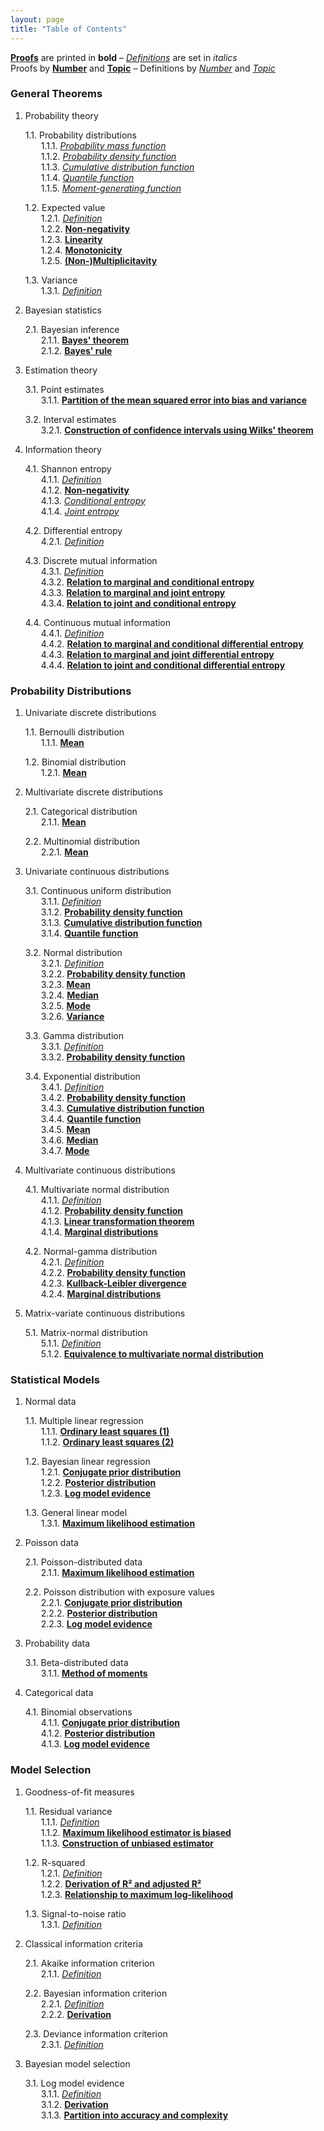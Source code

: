 ```yaml
---
layout: page
title: "Table of Contents"
---
```



**[Proofs](/P/-temp-)** are printed in **bold** – *[Definitions](/D/-temp-)* are set in *italics* <br>
Proofs by **[Number](/I/Proof_by_Number)** and **[Topic](/I/Proof_by_Topic)** – Definitions by *[Number](/I/Definition_by_Number)* and *[Topic](/I/Definition_by_Topic)* <br>


<section class="chapter" id="General Theorems">
<h3>General Theorems</h3>
</section>

1. Probability theory

   1.1. Probability distributions <br>
   &emsp;&ensp; 1.1.1. *[Probability mass function](/D/pmf)* <br>
   &emsp;&ensp; 1.1.2. *[Probability density function](/D/pdf)* <br>
   &emsp;&ensp; 1.1.3. *[Cumulative distribution function](/D/cdf)* <br>
   &emsp;&ensp; 1.1.4. *[Quantile function](/D/qf)* <br>
   &emsp;&ensp; 1.1.5. *[Moment-generating function](/D/mgf)* <br>
   
   1.2. Expected value <br>
   &emsp;&ensp; 1.2.1. *[Definition](/D/mean)* <br>
   &emsp;&ensp; 1.2.2. **[Non-negativity](/P/mean-nonneg)** <br>
   &emsp;&ensp; 1.2.3. **[Linearity](/P/mean-lin)** <br>
   &emsp;&ensp; 1.2.4. **[Monotonicity](/P/mean-mono)** <br>
   &emsp;&ensp; 1.2.5. **[(Non-)Multiplicitavity](/P/mean-mult)** <br>
   
   1.3. Variance <br>
   &emsp;&ensp; 1.3.1. *[Definition](/D/var)* <br>

2. Bayesian statistics

   2.1. Bayesian inference <br>
   &emsp;&ensp; 2.1.1. **[Bayes' theorem](/P/bayes-th)** <br>
   &emsp;&ensp; 2.1.2. **[Bayes' rule](/P/bayes-rule)** <br>

3. Estimation theory

   3.1. Point estimates <br>
   &emsp;&ensp; 3.1.1. **[Partition of the mean squared error into bias and variance](/P/mse-bnv)** <br>
   
   3.2. Interval estimates <br>
   &emsp;&ensp; 3.2.1. **[Construction of confidence intervals using Wilks' theorem](/P/ci-wilks)** <br>
   
4. Information theory

   4.1. Shannon entropy <br>
   &emsp;&ensp; 4.1.1. *[Definition](/D/ent)* <br>
   &emsp;&ensp; 4.1.2. **[Non-negativity](/P/ent-nonneg)** <br>
   &emsp;&ensp; 4.1.3. *[Conditional entropy](/D/ent-cond)* <br>
   &emsp;&ensp; 4.1.4. *[Joint entropy](/D/ent-joint)* <br>
   
   4.2. Differential entropy <br>
   &emsp;&ensp; 4.2.1. *[Definition](/D/dent)* <br>

   4.3. Discrete mutual information <br>
   &emsp;&ensp; 4.3.1. *[Definition](/D/mi)* <br>
   &emsp;&ensp; 4.3.2. **[Relation to marginal and conditional entropy](/P/dmi-mce)** <br>
   &emsp;&ensp; 4.3.3. **[Relation to marginal and joint entropy](/P/dmi-mje)** <br>
   &emsp;&ensp; 4.3.4. **[Relation to joint and conditional entropy](/P/dmi-jce)** <br>
   
   4.4. Continuous mutual information <br>
   &emsp;&ensp; 4.4.1. *[Definition](/D/mi)* <br>
   &emsp;&ensp; 4.4.2. **[Relation to marginal and conditional differential entropy](/P/cmi-mcde)** <br>
   &emsp;&ensp; 4.4.3. **[Relation to marginal and joint differential entropy](/P/cmi-mjde)** <br>
   &emsp;&ensp; 4.4.4. **[Relation to joint and conditional differential entropy](/P/cmi-jcde)** <br>


<section class="chapter" id="Probability Distributions">
<h3>Probability Distributions</h3>
</section>

1. Univariate discrete distributions

   1.1. Bernoulli distribution <br>
   &emsp;&ensp; 1.1.1. **[Mean](/P/bern-mean)** <br>

   1.2. Binomial distribution <br>
   &emsp;&ensp; 1.2.1. **[Mean](/P/bin-mean)** <br>

2. Multivariate discrete distributions

   2.1. Categorical distribution <br>
   &emsp;&ensp; 2.1.1. **[Mean](/P/cat-mean)** <br>

   2.2. Multinomial distribution <br>
   &emsp;&ensp; 2.2.1. **[Mean](/P/mult-mean)** <br>

3. Univariate continuous distributions

   3.1. Continuous uniform distribution <br>
   &emsp;&ensp; 3.1.1. *[Definition](/D/cuni)* <br>
   &emsp;&ensp; 3.1.2. **[Probability density function](/P/cuni-pdf)** <br>
   &emsp;&ensp; 3.1.3. **[Cumulative distribution function](/P/cuni-cdf)** <br>
   &emsp;&ensp; 3.1.4. **[Quantile function](/P/cuni-qf)** <br>

   3.2. Normal distribution <br>
   &emsp;&ensp; 3.2.1. *[Definition](/D/norm)* <br>
   &emsp;&ensp; 3.2.2. **[Probability density function](/P/norm-pdf)** <br>
   &emsp;&ensp; 3.2.3. **[Mean](/P/norm-mean)** <br>
   &emsp;&ensp; 3.2.4. **[Median](/P/norm-med)** <br>
   &emsp;&ensp; 3.2.5. **[Mode](/P/norm-mode)** <br>
   &emsp;&ensp; 3.2.6. **[Variance](/P/norm-var)** <br>

   3.3. Gamma distribution <br>
   &emsp;&ensp; 3.3.1. *[Definition](/D/gam)* <br>
   &emsp;&ensp; 3.3.2. **[Probability density function](/P/gam-pdf)** <br>

   3.4. Exponential distribution <br>
   &emsp;&ensp; 3.4.1. *[Definition](/D/exp)* <br>
   &emsp;&ensp; 3.4.2. **[Probability density function](/P/exp-pdf)** <br>
   &emsp;&ensp; 3.4.3. **[Cumulative distribution function](/P/exp-cdf)** <br>
   &emsp;&ensp; 3.4.4. **[Quantile function](/P/exp-qf)** <br>
   &emsp;&ensp; 3.4.5. **[Mean](/P/exp-mean)** <br>
   &emsp;&ensp; 3.4.6. **[Median](/P/exp-med)** <br>
   &emsp;&ensp; 3.4.7. **[Mode](/P/exp-mode)** <br>

4. Multivariate continuous distributions

   4.1. Multivariate normal distribution <br>
   &emsp;&ensp; 4.1.1. *[Definition](/D/mvn)* <br>
   &emsp;&ensp; 4.1.2. **[Probability density function](/P/mvn-pdf)** <br>
   &emsp;&ensp; 4.1.3. **[Linear transformation theorem](/P/mvn-ltt)** <br>
   &emsp;&ensp; 4.1.4. **[Marginal distributions](/P/mvn-marg)** <br>
   
   4.2. Normal-gamma distribution <br>
   &emsp;&ensp; 4.2.1. *[Definition](/D/ng)* <br>
   &emsp;&ensp; 4.2.2. **[Probability density function](/P/ng-pdf)** <br>
   &emsp;&ensp; 4.2.3. **[Kullback-Leibler divergence](/P/ng-kl)** <br>
   &emsp;&ensp; 4.2.4. **[Marginal distributions](/P/ng-marg)** <br>

5. Matrix-variate continuous distributions

   5.1. Matrix-normal distribution <br>
   &emsp;&ensp; 5.1.1. *[Definition](/D/matn)* <br>
   &emsp;&ensp; 5.1.2. **[Equivalence to multivariate normal distribution](/P/matn-mvn)** <br>


<section class="chapter" id="Statistical Models">
<h3>Statistical Models</h3>
</section>

1. Normal data

   1.1. Multiple linear regression <br>
   &emsp;&ensp; 1.1.1. **[Ordinary least squares (1)](/P/mlr-ols)** <br>
   &emsp;&ensp; 1.1.2. **[Ordinary least squares (2)](/P/mlr-ols2)** <br>
   
   1.2. Bayesian linear regression <br>
   &emsp;&ensp; 1.2.1. **[Conjugate prior distribution](/P/blr-prior)** <br>
   &emsp;&ensp; 1.2.2. **[Posterior distribution](/P/blr-post)** <br>
   &emsp;&ensp; 1.2.3. **[Log model evidence](/P/blr-lme)** <br>
   
   1.3. General linear model <br>
   &emsp;&ensp; 1.3.1. **[Maximum likelihood estimation](/P/glm-mle)** <br>

2. Poisson data

   2.1. Poisson-distributed data <br>
   &emsp;&ensp; 2.1.1. **[Maximum likelihood estimation](/P/poiss-mle)** <br>
   
   2.2. Poisson distribution with exposure values <br>
   &emsp;&ensp; 2.2.1. **[Conjugate prior distribution](/P/poissexp-prior)** <br>
   &emsp;&ensp; 2.2.2. **[Posterior distribution](/P/poissexp-post)** <br>
   &emsp;&ensp; 2.2.3. **[Log model evidence](/P/poissexp-lme)** <br>
   
3. Probability data

   3.1. Beta-distributed data <br>
   &emsp;&ensp; 3.1.1. **[Method of moments](/P/beta-mom)** <br>

4. Categorical data
   
   4.1. Binomial observations <br>
   &emsp;&ensp; 4.1.1. **[Conjugate prior distribution](/P/bin-prior)** <br>
   &emsp;&ensp; 4.1.2. **[Posterior distribution](/P/bin-post)** <br>
   &emsp;&ensp; 4.1.3. **[Log model evidence](/P/bin-lme)** <br>


<section class="chapter" id="Model Selection">
<h3>Model Selection</h3>
</section>

1. Goodness-of-fit measures

   1.1. Residual variance <br>
   &emsp;&ensp; 1.1.1. *[Definition](/D/resvar)* <br>
   &emsp;&ensp; 1.1.2. **[Maximum likelihood estimator is biased](/P/resvar-bias)** <br>
   &emsp;&ensp; 1.1.3. **[Construction of unbiased estimator](/P/resvar-unb)** <br>
   
   1.2. R-squared <br>
   &emsp;&ensp; 1.2.1. *[Definition](/D/rsq)* <br>
   &emsp;&ensp; 1.2.2. **[Derivation of R² and adjusted R²](/P/rsq-der)** <br>
   &emsp;&ensp; 1.2.3. **[Relationship to maximum log-likelihood](/P/rsq-mll)** <br>
   
   1.3. Signal-to-noise ratio <br>
   &emsp;&ensp; 1.3.1. *[Definition](/D/snr)* <br>

2. Classical information criteria

   2.1. Akaike information criterion <br>
   &emsp;&ensp; 2.1.1. *[Definition](/D/aic)* <br>
   
   2.2. Bayesian information criterion <br>
   &emsp;&ensp; 2.2.1. *[Definition](/D/bic)* <br>
   &emsp;&ensp; 2.2.2. **[Derivation](/P/bic-der)** <br>
   
   2.3. Deviance information criterion <br>
   &emsp;&ensp; 2.3.1. *[Definition](/D/dic)* <br>

3. Bayesian model selection

   3.1. Log model evidence <br>
   &emsp;&ensp; 3.1.1. *[Definition](/D/lme)* <br>
   &emsp;&ensp; 3.1.2. **[Derivation](/P/lme-der)** <br>
   &emsp;&ensp; 3.1.3. **[Partition into accuracy and complexity](/P/lme-anc)** <br>
